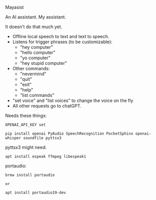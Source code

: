 Mayasist

An AI assistant. My assistant.

It doesn't do that much yet.

- Offline local speech to text and text to speech.
- Listens for trigger phrases (to be customizable):
  - "hey computer"
  - "hello computer"
  - "yo computer"
  - "hey stupid computer"
- Other commands:
  - "nevermind"
  -  "quit"
  -  "exit"
  -  "help"
  -  "list commands"
- "set voice" and "list voices" to change the voice on the fly
- All other requests go to chatGPT.

Needs these things:

    OPENAI_API_KEY set

    pip install openai PyAudio SpeechRecognition PocketSphinx openai-whisper soundfile pyttsx3

pyttsx3 might need:

    apt install espeak ffmpeg libespeak1

portaudio:

    brew install portaudio

    or

    apt install portaudio19-dev


